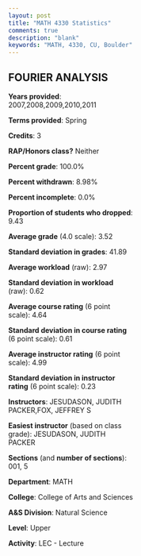 ```yaml
---
layout: post
title: "MATH 4330 Statistics"
comments: true
description: "blank"
keywords: "MATH, 4330, CU, Boulder"
--- 
```

<head>
<script src="https://ajax.googleapis.com/ajax/libs/jquery/2.1.3/jquery.min.js"></script>
<script src="https://dl.dropboxusercontent.com/s/pc42nxpaw1ea4o9/highcharts.js?dl=0"></script>
<!-- <script src="../assets/js/highcharts.js"></script> -->
<style type="text/css">@font-face {
	font-family: "Bebas Neue";
	src: url(https://www.filehosting.org/file/details/544349/BebasNeue%20Regular.otf) format("opentype");
	}
	h1.Bebas { 
		font-family: "Bebas Neue", Verdana, Tahoma;
	}
</style>
</head>
<body>
	<div id="container" style="float: right; width: 45%; height: 88%; margin-left: 2.5%; margin-right: 2.5%;"></div>
	<script language="JavaScript">
		$(document).ready(function() {
		var chart = {type: 'column'};
		var title = {text: 'Grade Distribution'};
		var xAxis = {categories: ['A','B','C','D','F'],crosshair: true};
		var yAxis = {min: 0,title: {text: 'Percentage'}};
		var tooltip = {headerFormat: '<center><b><span style="font-size:20px">{point.key}</span></b></center>',
		               pointFormat: '<td style="padding:0"><b>{point.y:.1f}%</b></td>',
		               footerFormat: '</table>',shared: true,useHTML: true};
		var plotOptions = {column: {pointPadding: 0.0,borderWidth: 0}};  
		var credits = {enabled: false};var series= [{name: 'Percent',data: [71.88,18.75,5.21,2.08,2.08,]}];
		var json = {};
		json.chart = chart;
		json.title = title;
		json.tooltip = tooltip;
		json.xAxis = xAxis;
		json.yAxis = yAxis;  
		json.series = series;
		json.plotOptions = plotOptions;  
		json.credits = credits;
		$('#container').highcharts(json);
	});
	</script>
</body>
			   
## FOURIER ANALYSIS

**Years provided**: 2007,2008,2009,2010,2011

**Terms provided**: Spring

**Credits**: 3

**RAP/Honors class?** Neither

**Percent grade**: 100.0%

**Percent withdrawn**: 8.98%

**Percent incomplete**: 0.0%

**Proportion of students who dropped**: 9.43

**Average grade** (4.0 scale): 3.52

**Standard deviation in grades**: 41.89

**Average workload** (raw): 2.97

**Standard deviation in workload** (raw): 0.62

**Average course rating** (6 point scale): 4.64

**Standard deviation in course rating** (6 point scale): 0.61

**Average instructor rating** (6 point scale): 4.99

**Standard deviation in instructor rating** (6 point scale): 0.23

**Instructors**: JESUDASON, JUDITH PACKER,FOX, JEFFREY S

**Easiest instructor** (based on class grade): JESUDASON, JUDITH PACKER

**Sections** (and **number of sections**): 001, 5

**Department**: MATH

**College**: College of Arts and Sciences

**A&S Division**: Natural Science

**Level**: Upper

**Activity**: LEC - Lecture